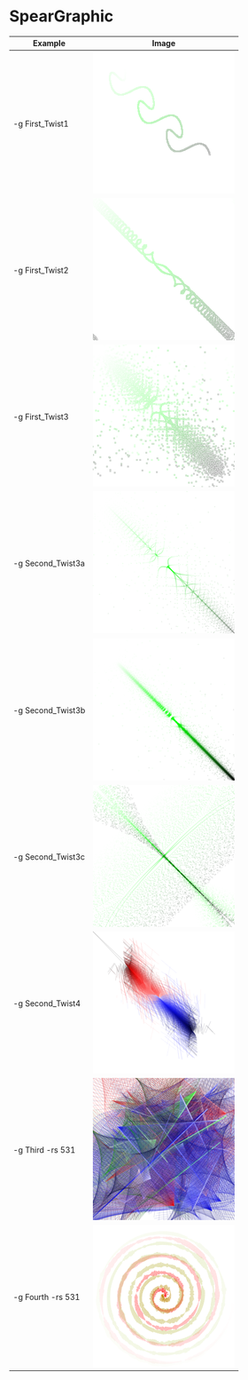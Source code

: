 # SpearGraphic #

| Example | Image |
|---------|-------|
| -g First_Twist1 | ![First_Twist1-0](img/img-12-First_Twist1-1.png "First_Twist1-0") |
| -g First_Twist2 | ![First_Twist2-1](img/img-12-First_Twist2-2.png "First_Twist2-1") |
| -g First_Twist3 | ![First_Twist3-2](img/img-12-First_Twist3-3.png "First_Twist3-2") |
| -g Second_Twist3a | ![Second_Twist3a-3](img/img-12-Second_Twist3a-4.png "Second_Twist3a-3") |
| -g Second_Twist3b | ![Second_Twist3b-4](img/img-12-Second_Twist3b-5.png "Second_Twist3b-4") |
| -g Second_Twist3c | ![Second_Twist3c-5](img/img-12-Second_Twist3c-6.png "Second_Twist3c-5") |
| -g Second_Twist4 | ![Second_Twist4-6](img/img-12-Second_Twist4-7.png "Second_Twist4-6") |
| -g Third -rs 531 | ![Third-7](img/img-12-Third-8.png "Third-7") |
| -g Fourth -rs 531 | ![Fourth-8](img/img-12-Fourth-9.png "Fourth-8") |
